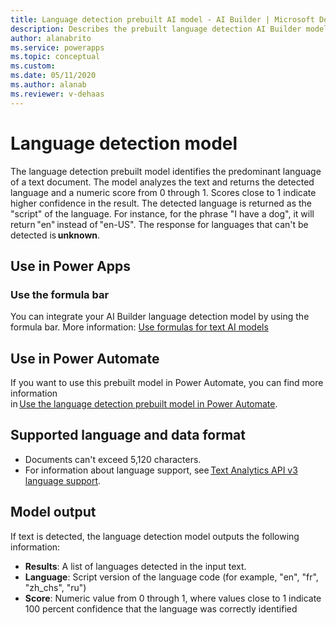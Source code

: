 ```yaml
---
title: Language detection prebuilt AI model - AI Builder | Microsoft Docs
description: Describes the prebuilt language detection AI Builder model.
author: alanabrito
ms.service: powerapps
ms.topic: conceptual
ms.custom: 
ms.date: 05/11/2020
ms.author: alanab
ms.reviewer: v-dehaas
---
```


# Language detection model

The language detection prebuilt model identifies the predominant language of a text document. The model analyzes the text and returns the detected language and a numeric score from 0 through 1.<!--Edit okay? If 0 and 1 are valid scores (via Writing Style Guide). --> Scores close to 1 indicate higher confidence in the result. The detected language is returned as the "script" of the language. For instance, for the phrase "I have a dog", it will return "en" instead of "en-US". The response for languages that can't be detected is **unknown**.

## Use in Power Apps

### Use the formula bar

You can integrate your AI Builder language detection model by using the formula bar. More information: [Use formulas for text AI models](use-model.md#use-formulas-for-text-ai-models)

## Use in Power Automate

If you want to use this prebuilt model in Power Automate, you can find more information in [Use the language detection prebuilt model in Power Automate](flow-language-detection.md).

## Supported language and data format

- Documents can't exceed 5,120 characters.
- For information about language support, see [Text Analytics API v3 language support](https://docs.microsoft.com/azure/cognitive-services/text-analytics/language-support?tabs=language-detection).

## Model output

If text is detected, the language detection model outputs the following information:

- **Results**: A list of languages detected in the input text.
- **Language**: Script version of the language code (for example, "en", "fr", "zh_chs", "ru")
- **Score**: Numeric value from 0 through<!--If 1 is valid?--> 1, where values close to 1 indicate 100&nbsp;percent confidence that the language was correctly identified<!--Suggested-->
